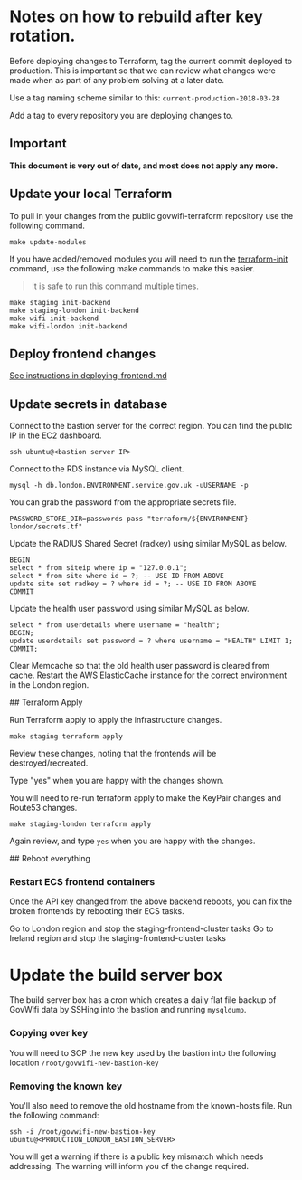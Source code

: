 # Notes on how to rebuild after key rotation.

Before deploying changes to Terraform, tag the current commit deployed to
production.  This is important so that we can review what changes were made when
as part of any problem solving at a later date.

Use a tag naming scheme similar to this: `current-production-2018-03-28`

Add a tag to every repository you are deploying changes to.

## Important

**This document is very out of date, and most does not apply any more.**

## Update your local Terraform

To pull in your changes from the public govwifi-terraform repository use the
following command.

```shell
make update-modules
```

If you have added/removed modules you will need to run the
[terraform-init](https://www.terraform.io/docs/commands/init.html) command, use
the following make commands to make this easier.

> It is safe to run this command multiple times.

```shell
make staging init-backend
make staging-london init-backend
make wifi init-backend
make wifi-london init-backend
```

## Deploy frontend changes

[See instructions in deploying-frontend.md](deploying-frontend.md)

## Update secrets in database

Connect to the bastion server for the correct region.  You can find the public
IP in the EC2 dashboard.

```shell
ssh ubuntu@<bastion server IP>
```

Connect to the RDS instance via MySQL client.

```shell
mysql -h db.london.ENVIRONMENT.service.gov.uk -uUSERNAME -p
```

You can grab the password from the appropriate secrets file.

```shell
PASSWORD_STORE_DIR=passwords pass "terraform/${ENVIRONMENT}-london/secrets.tf"
```

Update the RADIUS Shared Secret (radkey) using similar MySQL as below.

```mysql
BEGIN
select * from siteip where ip = "127.0.0.1";
select * from site where id = ?; -- USE ID FROM ABOVE
update site set radkey = ? where id = ?; -- USE ID FROM ABOVE
COMMIT
```

Update the health user password using similar MySQL as below.

```mysql
select * from userdetails where username = "health";
BEGIN;
update userdetails set password = ? where username = "HEALTH" LIMIT 1;
COMMIT;
```

Clear Memcache so that the old health user password is cleared from cache.
Restart the AWS ElasticCache instance for the correct environment in the
London region.

## Terraform Apply

Run Terraform apply to apply the infrastructure changes.

```shell
make staging terraform apply
```

Review these changes, noting that the frontends will be destroyed/recreated.

Type "yes" when you are happy with the changes shown.

You will need to re-run terraform apply to make the KeyPair changes and
Route53 changes.

```shell
make staging-london terraform apply
```

Again review, and type `yes` when you are happy with the changes.

## Reboot everything

### Restart ECS frontend containers

Once the API key changed from the above backend reboots, you can fix the broken
frontends by rebooting their ECS tasks.

Go to London region and stop the staging-frontend-cluster tasks
Go to Ireland region and stop the staging-frontend-cluster tasks

# Update the build server box

The build server box has a cron which creates a daily flat file backup of
GovWifi data by SSHing into the bastion and running `mysqldump`.

### Copying over key

You will need to SCP the new key used by the bastion into the following location
`/root/govwifi-new-bastion-key`

### Removing the known key

You'll also need to remove the old hostname from the known-hosts file.  Run the
following command:

```
ssh -i /root/govwifi-new-bastion-key ubuntu@<PRODUCTION_LONDON_BASTION_SERVER>
```

You will get a warning if there is a public key mismatch which needs addressing.
The warning will inform you of the change required.
